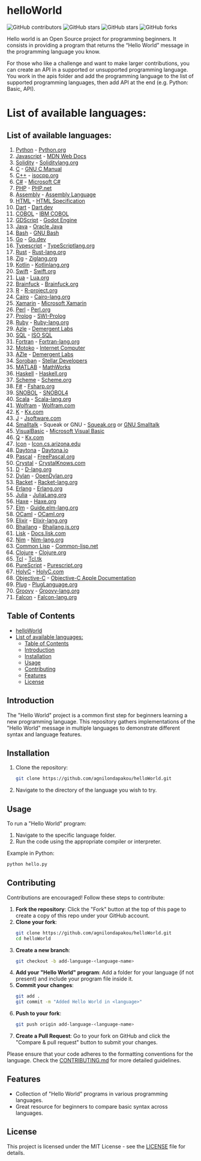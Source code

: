 # helloWorld

![GitHub contributors](https://img.shields.io/github/contributors/agnilondapakou/helloWorld)
![GitHub stars](https://img.shields.io/github/issues/agnilondapakou/helloWorld)
![GitHub stars](https://img.shields.io/github/stars/agnilondapakou/helloWorld)
![GitHub forks](https://img.shields.io/github/forks/agnilondapakou/helloWorld)

Hello world is an Open Source project for programming beginners. It consists in providing a program that returns the “Hello World” message in the programming language you know.

For those who like a challenge and want to make larger contributions, you can create an API in a supported or unsupported programming language. You work in the apis folder and add the programming language to the list of supported programming languages, then add API at the end (e.g. Python: Basic, API).

# List of available languages:

## List of available languages:

1. [Python](source/basic/helloworld.py) - [Python.org](https://www.python.org/)
2. [Javascript](source/basic/helloWorld.js) - [MDN Web Docs](https://developer.mozilla.org/en-US/docs/Web/JavaScript)
3. [Solidity](source/basic/helloworld.sol) - [Soliditylang.org](https://soliditylang.org/)
4. [C](source/basic/helloworld.c) - [GNU C Manual](https://www.gnu.org/software/gnu-c-manual/gnu-c-manual.html)
5. [C++](source/basic/helloworld.cpp) - [isocpp.org](https://isocpp.org/)
6. [C#](source/basic/helloworld.cs) - [Microsoft C#](https://dotnet.microsoft.com/en-us/languages/csharp)
7. [PHP](source/basic/helloworld.php) - [PHP.net](https://www.php.net/)
8. [Assembly](source/basic/helloworld.asm) - [Assembly Language](https://en.wikipedia.org/wiki/Assembly_language)
9. [HTML](source/basic/helloworld.html) - [HTML Specification](https://html.spec.whatwg.org/)
10. [Dart](source/basic/helloworld.dart) - [Dart.dev](https://dart.dev/)
11. [COBOL](source/basic/helloworld.cob) - [IBM COBOL](https://www.ibm.com/docs/en/cobol-zos)
12. [GDScript](source/basic/helloworld.gd) - [Godot Engine](https://docs.godotengine.org/en/stable/tutorials/scripting/gdscript/index.html)
13. [Java](source/basic/helloworld.java) - [Oracle Java](https://www.oracle.com/java/)
14. [Bash](source/basic/helloworld.sh) - [GNU Bash](https://www.gnu.org/software/bash/)
15. [Go](source/basic/helloworld.go) - [Go.dev](https://go.dev/)
16. [Typescript](source/basic/helloworld.ts) - [TypeScriptlang.org](https://www.typescriptlang.org/)
17. [Rust](source/basic/helloworld.rs) - [Rust-lang.org](https://www.rust-lang.org/)
18. [Zig](source/basic/helloworld.zig) - [Ziglang.org](https://ziglang.org/)
19. [Kotlin](source/basic/hello.kt) - [Kotlinlang.org](https://kotlinlang.org/)
20. [Swift](source/basic/helloworld.swift) - [Swift.org](https://www.swift.org/)
21. [Lua](source/basic/helloworld.lua) - [Lua.org](https://www.lua.org/)
22. [Brainfuck](source/basic/helloworld.bf) - [Brainfuck.org](https://brainfuck.org/)
23. [R](source/basic/helloworld.R) - [R-project.org](https://www.r-project.org/)
24. [Cairo](source/basic/helloworld.cairo) - [Cairo-lang.org](https://www.cairo-lang.org/)
25. [Xamarin](source/basic/HelloWorld.xaml) - [Microsoft Xamarin](https://dotnet.microsoft.com/en-us/apps/xamarin)
26. [Perl](source/basic/helloworld.pl) - [Perl.org](https://www.perl.org/)
27. [Prolog](source/basic/helloworld.pro) - [SWI-Prolog](https://www.swi-prolog.org/)
28. [Ruby](source/basic/helloworld.rb) - [Ruby-lang.org](https://www.ruby-lang.org/en/)
29. [Azle](source/basic/helloworld_azle.ts) - [Demergent Labs](https://demergent-labs.github.io/azle/)
30. [SQL](source/basic/helloWorld.sql) - [ISO SQL](https://www.iso.org/standard/76583.html)
31. [Fortran](source/basic/hello.f90) - [Fortran-lang.org](https://fortran-lang.org/)
32. [Motoko](source/basic/helloworld.mo) - [Internet Computer](https://internetcomputer.org/docs/current/motoko/main/getting-started/motoko-introduction)
33. [AZle](source/basic/helloworld_azle.ts) - [Demergent Labs](https://github.com/demergent-labs)
34. [Soroban](source/basic/hello_world.rs) - [Stellar Developers](https://developers.stellar.org/)
36. [MATLAB](source/basic/helloworld.m) - [MathWorks](https://www.mathworks.com/products/matlab.html)
37. [Haskell](source/basic/helloworld.hs) - [Haskell.org](https://www.haskell.org/)
38. [Scheme](source/basic/helloworld.scm) - [Scheme.org](https://www.scheme.org/)
39. [F#](source/basic/helloworld.fs) - [Fsharp.org](https://fsharp.org/)
40. [SNOBOL](source/basic/helloworld.sno) - [SNOBOL4](https://www.regressive.org/snobol4/)
41. [Scala](source/basic/helloworld.scala) - [Scala-lang.org](https://www.scala-lang.org/)
42. [Wolfram](source/basic/helloworld.wl) - [Wolfram.com](https://www.wolfram.com/language/)
43. [K](source/basic/helloworld.k) - [Kx.com](https://kx.com/)
44. [J](source/basic/hello_world.clj) - [Jsoftware.com](https://www.jsoftware.com/#/)
45. [Smalltalk](source/basic/hello.st) - Squeak or GNU - [Squeak.org](https://squeak.org/) or [GNU Smalltalk](https://www.gnu.org/software/smalltalk/)
46. [VisualBasic](source/basic/hello.vb) - [Microsoft Visual Basic](https://learn.microsoft.com/en-us/dotnet/visual-basic/)
47. [Q](source/basic/hello.q) - [Kx.com](https://code.kx.com/q/)
48. [Icon](source/basic/hello_world.icn) - [Icon.cs.arizona.edu](https://www2.cs.arizona.edu/icon/)
49. [Daytona](source/basic/daytona.io) - [Daytona.io](https://daytona.io/)
50. [Pascal](source/basic/helloworld.pas) - [FreePascal.org](https://www.freepascal.org/)
51. [Crystal](source/basic/HelloWorld.cr) - [CrystalKnows.com](https://www.crystalknows.com/)
52. [D](source/basic/helloworld.d) - [D-lang.org](https://www.dlang.org/)
53. [Dylan](source/basic/helloWorld.dylan) - [OpenDylan.org](https://opendylan.org/)
54. [Racket](source/basic/helloWorld.rkt) - [Racket-lang.org](https://racket-lang.org/)
55. [Erlang](source/basic/helloworld.erl) - [Erlang.org](https://www.erlang.org/)
56. [Julia](source/basic/hello.jl) - [JuliaLang.org](https://julialang.org)
57. [Haxe](source/basic/hello.hx) - [Haxe.org](https://haxe.org/)
58. [Elm](source/basic/helloworld.elm) - [Guide.elm-lang.org](https://guide.elm-lang.org/)
59. [OCaml](source/basic/hrishikesh.ml) - [OCaml.org](https://ocaml.org/)
60. [Elixir](source/basic/hello_world.exs) - [Elixir-lang.org](https://elixir-lang.org/)
61. [Bhailang](source/HelloWorld.bhai) - [Bhailang.js.org](https://bhailang.js.org)
62. [Lisk](source/basic/helloworld-lisk.js) - [Docs.lisk.com](https://docs.lisk.com/)
63. [Nim](source/basic/helloWorld.nim) - [Nim-lang.org](https://nim-lang.org/)
64. [Common Lisp](source/basic/helloworld.lisp) - [Common-lisp.net](https://common-lisp.net/)
65. [Clojure](source/basic/hello_world.clj) - [Clojure.org](https://clojure.org/)
66. [Tcl](source/basic/helloworld.tcl) - [Tcl.tk](https://www.tcl.tk/about/language.html)
67. [PureScript](source/basic/HelloWorld.purs) - [Purescript.org](https://www.purescript.org/)
68. [HolyC](source/basic/HelloWorld.HC) - [HolyC.com](https://holyc-lang.com)
69. [Objective-C](source/basic/helloworld.m) - [Objective-C Apple Documentation](https://developer.apple.com/library/archive/documentation/Cocoa/Conceptual/ProgrammingWithObjectiveC/Introduction/Introduction.html)
70. [Plug](source/basic/helloworld.plug) - [PlugLanguage.org](https://pluglanguage.org)
71. [Groovy](source/basic/helloworld.groovy) - [Groovy-lang.org](https://groovy-lang.org/)
72. [Falcon](source/basic/heloworld.fcn) - [Falcon-lang.org](http://www.falconpl.org/)



## Table of Contents

- [helloWorld](#helloworld)
- [List of available languages:](#list-of-available-languages)
  - [Table of Contents](#table-of-contents)
  - [Introduction](#introduction)
  - [Installation](#installation)
  - [Usage](#usage)
  - [Contributing](#contributing)
  - [Features](#features)
  - [License](#license)

## Introduction

The "Hello World" project is a common first step for beginners learning a new programming language. This repository gathers implementations of the "Hello World" message in multiple languages to demonstrate different syntax and language features.

## Installation

1. Clone the repository:
   ```bash
   git clone https://github.com/agnilondapakou/helloWorld.git
   ```
2. Navigate to the directory of the language you wish to try.

## Usage

To run a "Hello World" program:

1. Navigate to the specific language folder.
2. Run the code using the appropriate compiler or interpreter.

Example in Python:

```bash
python hello.py
```

## Contributing

Contributions are encouraged! Follow these steps to contribute:

1. **Fork the repository**: Click the "Fork" button at the top of this page to create a copy of this repo under your GitHub account.
2. **Clone your fork**:
   ```bash
   git clone https://github.com/agnilondapakou/helloWorld.git
   cd helloWorld
   ```
3. **Create a new branch**:
   ```bash
   git checkout -b add-language-<language-name>
   ```
4. **Add your "Hello World" program**: Add a folder for your language (if not present) and include your program file inside it.
5. **Commit your changes**:
   ```bash
   git add .
   git commit -m "Added Hello World in <language>"
   ```
6. **Push to your fork**:
   ```bash
   git push origin add-language-<language-name>
   ```
7. **Create a Pull Request**: Go to your fork on GitHub and click the "Compare & pull request" button to submit your changes.

Please ensure that your code adheres to the formatting conventions for the language. Check the [CONTRIBUTING.md](https://github.com/agnilondapakou/helloWorld/blob/main/CONTRIBUTING.md) for more detailed guidelines.

## Features

- Collection of "Hello World" programs in various programming languages.
- Great resource for beginners to compare basic syntax across languages.

## License

This project is licensed under the MIT License - see the [LICENSE](https://github.com/agnilondapakou/helloWorld/blob/main/LICENSE) file for details.
